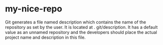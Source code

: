 # my-nice-repo
Git generates a file named description which contains the name of the repository as set by the user. It is located at . git/description. It has a default value as an unnamed repository and the developers should place the actual project name and description in this file.
